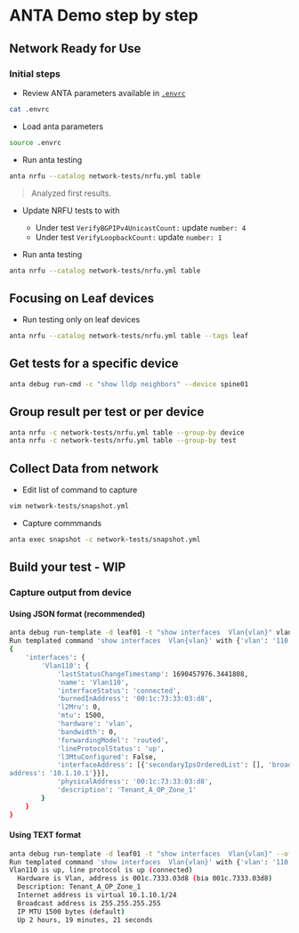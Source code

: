 # ANTA Demo step by step

## Network Ready for Use

### Initial steps

* Review ANTA parameters available in [`.envrc`](../.envrc)

```bash
cat .envrc
```

* Load anta parameters

```bash
source .envrc
```

* Run anta testing

```bash
anta nrfu --catalog network-tests/nrfu.yml table
```

> Analyzed first results.

* Update NRFU tests to with
    * Under test `VerifyBGPIPv4UnicastCount:` update `number: 4`
    * Under test `VerifyLoopbackCount:` update `number: 1`

* Run anta testing

```bash
anta nrfu --catalog network-tests/nrfu.yml table
```

## Focusing on Leaf devices

* Run testing only on leaf devices

```bash
anta nrfu --catalog network-tests/nrfu.yml table --tags leaf
```

## Get tests for a specific device

```bash
anta debug run-cmd -c "show lldp neighbors" --device spine01
```

## Group result per test or per device

```bash
anta nrfu -c network-tests/nrfu.yml table --group-by device
anta nrfu -c network-tests/nrfu.yml table --group-by test
```

## Collect Data from network

* Edit list of command to capture

```bash
vim network-tests/snapshot.yml
```

* Capture commmands

```bash
anta exec snapshot -c network-tests/snapshot.yml
```

## Build your test - WIP

### Capture output from device

#### Using JSON format (recommended)

```bash
anta debug run-template -d leaf01 -t "show interfaces  Vlan{vlan}" vlan 110
Run templated command 'show interfaces  Vlan{vlan}' with {'vlan': '110'} on leaf01
{
    'interfaces': {
        'Vlan110': {
            'lastStatusChangeTimestamp': 1690457976.3441808,
            'name': 'Vlan110',
            'interfaceStatus': 'connected',
            'burnedInAddress': '00:1c:73:33:03:d8',
            'l2Mru': 0,
            'mtu': 1500,
            'hardware': 'vlan',
            'bandwidth': 0,
            'forwardingModel': 'routed',
            'lineProtocolStatus': 'up',
            'l3MtuConfigured': False,
            'interfaceAddress': [{'secondaryIpsOrderedList': [], 'broadcastAddress': '255.255.255.255', 'virtualSecondaryIps': {}, 'dhcp': False, 'secondaryIps': {}, 'primaryIp': {'maskLen': 0, 'address': '0.0.0.0'}, 'virtualSecondaryIpsOrderedList': [], 'virtualIp': {'maskLen': 24, '
address': '10.1.10.1'}}],
            'physicalAddress': '00:1c:73:33:03:d8',
            'description': 'Tenant_A_OP_Zone_1'
        }
    }
}
```

#### Using TEXT format

```bash
anta debug run-template -d leaf01 -t "show interfaces  Vlan{vlan}" --ofmt text vlan 110
Run templated command 'show interfaces  Vlan{vlan}' with {'vlan': '110'} on leaf01
Vlan110 is up, line protocol is up (connected)
  Hardware is Vlan, address is 001c.7333.03d8 (bia 001c.7333.03d8)
  Description: Tenant_A_OP_Zone_1
  Internet address is virtual 10.1.10.1/24
  Broadcast address is 255.255.255.255
  IP MTU 1500 bytes (default)
  Up 2 hours, 19 minutes, 21 seconds

```

